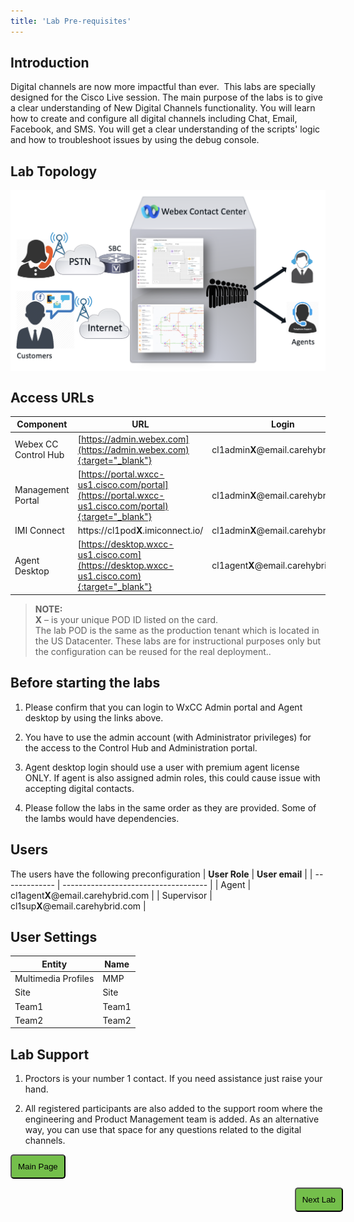 ```yaml
---
title: 'Lab Pre-requisites'
---
```

## Introduction
Digital channels are now more impactful than ever. 
This labs are specially designed for the Cisco Live session. The main purpose of the labs is to give a clear understanding of New Digital Channels functionality. You will learn how to create and configure all digital channels including Chat, Email, Facebook, and SMS. You will get a clear understanding of the scripts' logic and how to troubleshoot issues by using the debug console.

## Lab Topology
<img align="middle" src="images/topology.png" width="1000" />

## Access URLs

| Component     | URL                     | Login                                                       |
| --------------- | ----------------------------------------- | -------------------------------------------------------------           |
| Webex CC Control Hub | [https://admin.webex.com](https://admin.webex.com){:target="_blank"} | cl1admin**X**@email.carehybrid.com |
| Management Portal | [https://portal.wxcc-us1.cisco.com/portal](https://portal.wxcc-us1.cisco.com/portal){:target="_blank"} | cl1admin**X**@email.carehybrid.com |
| IMI Connect | https://cl1pod**X**.imiconnect.io/ | cl1admin**X**@email.carehybrid.com |
| Agent Desktop | [https://desktop.wxcc-us1.cisco.com](https://desktop.wxcc-us1.cisco.com){:target="_blank"} | cl1agent**X**@email.carehybrid.com |

> **NOTE:**  
> **X** – is your unique POD ID listed on the card. \
> The lab POD is the same as the production tenant which is located in the US Datacenter. These labs are for instructional purposes only but the configuration can be reused for the real deployment..

## Before starting the labs

1. Please confirm that you can login to WxCC Admin portal and Agent desktop by using the links above.

2. You have to use the admin account (with Administrator privileges) for the access to the Control Hub and Administration portal. 

3. Agent desktop login should use a user with  premium agent license ONLY. If agent is also assigned admin roles, this could cause issue with accepting digital contacts.

4. Please follow the labs in the same order as they are provided. Some of the lambs would have dependencies.

## Users
The users have the following preconfiguration
| **User Role** | **User email**                       |
| ------------- | ------------------------------------ | 
| Agent         | cl1agent**X**@email.carehybrid.com   | 
| Supervisor    | cl1sup**X**@email.carehybrid.com     | 

## User Settings
| **Entity**          | **Name** |
| ------------------- | -------- |
| Multimedia Profiles | MMP   |
| Site                | Site  |
| Team1               | Team1 |
| Team2               | Team2 |

## Lab Support

1. Proctors is your number 1 contact. If you need assistance just raise your hand.

2. All registered participants are also added to the support room where the engineering and Product Management team is added. As an alternative way, you can use that space for any questions related to the digital channels.

<script>
function mainPage() {window.location.href = "https://wxcctechsummit.github.io/wxcclabguides/LTRCCT-2013/Home.html";}
function nextLab() 
 {
 window.location.href = "https://wxcctechsummit.github.io/wxcclabguides/LTRCCT-2013/Ex1.html";
 }
</script>

<div id="button-row">
<button onclick="mainPage()" style="
  border-radius: 5px;
  background-color: rgb(116,191,75);
  padding: 10px;">Main Page</button>

<button onclick="nextLab()" style="
  position: absolute;
  right: 200px;
  border-radius: 5px;
  background-color: rgb(116,191,75);
  padding: 10px;">Next Lab</button>

</div>

